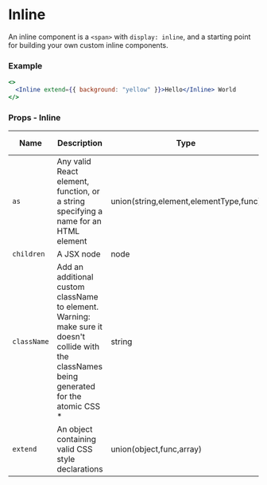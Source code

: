 # Inline


An inline component is a `<span>` with `display: inline`, and a starting point for building your own custom inline components.

### Example

```jsx live=true
<>
  <Inline extend={{ background: "yellow" }}>Hello</Inline> World
</>
```

### Props - Inline
Name | Description   | Type  | Default Value  |
--- | --- | --- | --- |
`as` | Any valid React element, function, or a string specifying a name for an HTML element | union(string,element,elementType,func) | n/a
`children` | A JSX node | node | n/a
`className` | Add an additional custom className to element. Warning: make sure it doesn't collide with the classNames being generated for the atomic CSS * | string | n/a
`extend` | An object containing valid CSS style declarations | union(object,func,array) | n/a
